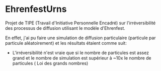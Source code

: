 # EhrenfestUrns

Projet de TIPE (Travail d'Initiative Personnelle Encadré) sur l'irréversibilité des processus de diffusion utilisant le modèle d'Ehrenfest.

En effet, j'ai pu faire une simulation de diffusion particulaire (particule par particule aléatoirement) et les résultats étaient comme suit:

* L'irréversibilité n'est vraie que si le nombre de particules est assez grand et le nombre de simulation est supérieur à ~10x le nombre de particules ( Loi des grands nombres)
    
